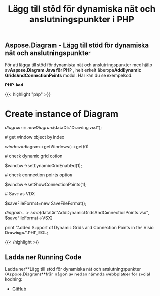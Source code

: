 ﻿---
title: Lägg till stöd för dynamiska nät och anslutningspunkter i PHP
type: docs
weight: 10
url: /sv/java/add-support-of-dynamic-grids-and-connection-points-in-php/
---
## **Aspose.Diagram - Lägg till stöd för dynamiska nät och anslutningspunkter**
 För att lägga till stöd för dynamiska nät och anslutningspunkter med hjälp av**Aspose.Diagram Java för PHP** , helt enkelt åberopa**AddDynamic GridsAndConnectionPoints** modul. Här kan du se exempelkod.

**PHP-kod**

{{< highlight "php" >}}

 # Create instance of Diagram

$diagram = new Diagram($dataDir."Drawing.vsd");

\# get window object by index

$window=$diagram->getWindows()->get(0);

\# check dynamic grid option

$window->setDynamicGridEnabled(1);

\# check connection points option

$window->setShowConnectionPoints(1);

\# Save as VDX

$saveFileFormat=new SaveFileFormat();

$diagram->save($dataDir."AddDynamicGridsAndConnectionPoints.vsx", $saveFileFormat->VSX);

print "Added Support of Dynamic Grids and Connection Points in the Visio Drawings.".PHP_EOL;

{{< /highlight >}}
## **Ladda ner Running Code**
 Ladda ner**Lägg till stöd för dynamiska nät och anslutningspunkter (Aspose.Diagram)**från någon av nedan nämnda webbplatser för social kodning:

- [GitHub](https://github.com/asposediagram/Aspose.Diagram-for-Java/blob/master/Plugins/Aspose_Diagram_Java_for_PHP/src/aspose/diagram/WorkingwithWindowElements/AddDynamicGridsAndConnectionPoints.php)
